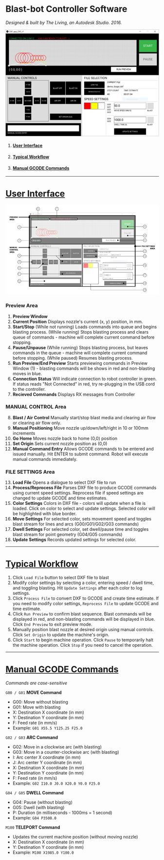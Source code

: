 # Blast-bot Controller Software
_Designed & built by The Living, an Autodesk Studio. 2016._

![User Interface](DOCUMENTATION/UI_01.png)


1. #### [User Interface](#user-interface)
2. #### [Typical Workflow](#typical-workflow)
3. #### [Manual GCODE Commands](#manual-gcode-commands)

***
# [User Interface](#user-interface)

![UI-annotated](DOCUMENTATION/UI_02.png)
### Preview Area
1. __Preview Window__
2. __Current Position__ Displays nozzle's current (x, y) position, in mm.
3. __Start/Stop__ (While not running) Loads commands into queue and begins blasting process. (While running) Stops blasting process and clears queue of commands - machine will complete current command before stopping.
4. __Pause/Unpause__ (While running) Stops blasting process, but leaves commands in the queue - machine will complete current command before stopping. (While paused) Resumes blasting process.
5. __Run Preview/End Preview__ Starts previewing commands in Preview Window (1) - blasting commands will be shows in red and non-blasting moves in blue.
6. __Connection Status__ Will indicate connection to robot controller in green. If status reads "Not Connected" in red, try re-plugging in the USB cord to the controller.
7. __Recieved Commands__ Displays RX messages from Controller

### MANUAL CONTROL Area
8. __Blast / Air Control__ Manually start/stop blast media and clearing air flow or clearing air flow only.
9. __Manual Positioning__ Move nozzle up/down/left/right in 10 or 100mm increments
10. __Go Home__ Moves nozzle back to home (0,0) position
11. __Set Origin__ Sets current nozzle position as (0,0)
12. __Manual Command Entry__ Allows GCODE commands to be entered and issued manually. Hit ENTER to submit command. Robot will execute manual commands immediately.

### FILE SETTINGS Area
13. __Load File__ Opens a dialogue to select DXF file to run
14. __Process/Reprocess File__ Parses DXF file to produce GCODE commands using current speed settings. Reprocess file if speed settings are changed to update GCODE and time estimates.
15. __Color Settings__ Colors in DXF file - colors will update when a file is loaded. Click on color to select and update settings. Selected color will be highlighted with blue border.
16. __Move Settings__ For selected color, sets movement speed and toggles blast stream for lines and arcs (G00/G01/G02/G03 commands)
17. __Dwell Settings__ For selected color, set dwell/pause time and toggles blast stream for point geometry (G04/G05 commands)
18. __Update Settings__ Records updated settings for selected color.

---
# [Typical Workflow](#typical-workflow)
1. Click `Load File` button to select DXF file to blast
2. Modify color settings by selecting a color, entering speed / dwell time, and toggling blasting. Hit `Update Settings` after each color to log settings.
3. Click `Process File` to convert DXF to GCODE and create time estimate. If you need to modify color settings, `Reprocess File` to update GCODE and time estimate.
4. Click `Run Preview` to confirm blast sequence. Blast commands will be displayed in red, and non-blasting commands will be displayed in blue. Click `End Preview` to exit preview mode.
5. Manually position blast nozzle at desired origin using manual controls. Click `Set Origin` to update the machine's origin.
6. Click `Start` to begin machine operation. Click `Pause` to temporarily halt the machine operation. Click `Stop` if you need to cancel the operation.

---
# [Manual GCODE Commands](#manual-gcode-commands)

_Commands are case-sensitive_

`G00 / G01` __MOVE Command__
- G00: Move without blasting
- G01: Move with blasting
- X: Destination X coordinate (in mm)
- Y: Destination Y coordinate (in mm)
- F: Feed rate (in mm/s)
- Example: `G01 X55.5 Y125.25 F25.0`

`G02 / G03` __ARC Command__
- G02: Move in a clockwise arc (with blasting)
- G03: Move in a counter-clockwise arc (with blasting)
- I: Arc center X coordinate (in mm)
- J: Arc center Y coordinate (in mm)
- X: Destination X coordinate (in mm)
- Y: Destination Y coordinate (in mm)
- F: Feed rate (in mm/s)
- Example: `G02 I10.0 J0.0 X20.0 Y0.0 F25.0`

`G04 / G05` __DWELL Command__
- G04: Pause (without blasting)
- G05: Dwell (with blasting)
- P: Duration (in milliseconds - 1000ms = 1 second)
- Example: `G04 P3500.0`

`M100` __TELEPORT Command__
- Updates the current machine position (without moving nozzle)
- X: Destination X coordinate (in mm)
- Y: Destination Y coordinate (in mm)
- Example: `M100 X1985.0 Y100.0`
